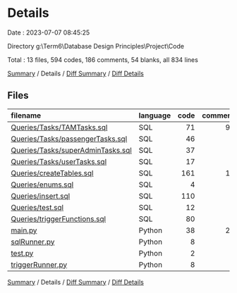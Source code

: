# Details

Date : 2023-07-07 08:45:25

Directory g:\\Term6\\Database Design Principles\\Project\\Code

Total : 13 files,  594 codes, 186 comments, 54 blanks, all 834 lines

[Summary](results.md) / Details / [Diff Summary](diff.md) / [Diff Details](diff-details.md)

## Files
| filename | language | code | comment | blank | total |
| :--- | :--- | ---: | ---: | ---: | ---: |
| [Queries/Tasks/TAMTasks.sql](/Queries/Tasks/TAMTasks.sql) | SQL | 71 | 95 | 12 | 178 |
| [Queries/Tasks/passengerTasks.sql](/Queries/Tasks/passengerTasks.sql) | SQL | 46 | 9 | 8 | 63 |
| [Queries/Tasks/superAdminTasks.sql](/Queries/Tasks/superAdminTasks.sql) | SQL | 37 | 9 | 2 | 48 |
| [Queries/Tasks/userTasks.sql](/Queries/Tasks/userTasks.sql) | SQL | 17 | 2 | 1 | 20 |
| [Queries/createTables.sql](/Queries/createTables.sql) | SQL | 161 | 14 | 1 | 176 |
| [Queries/enums.sql](/Queries/enums.sql) | SQL | 4 | 4 | 0 | 8 |
| [Queries/insert.sql](/Queries/insert.sql) | SQL | 110 | 9 | 10 | 129 |
| [Queries/test.sql](/Queries/test.sql) | SQL | 12 | 0 | 0 | 12 |
| [Queries/triggerFunctions.sql](/Queries/triggerFunctions.sql) | SQL | 80 | 9 | 1 | 90 |
| [main.py](/main.py) | Python | 38 | 21 | 14 | 73 |
| [sqlRunner.py](/sqlRunner.py) | Python | 8 | 7 | 2 | 17 |
| [test.py](/test.py) | Python | 2 | 0 | 1 | 3 |
| [triggerRunner.py](/triggerRunner.py) | Python | 8 | 7 | 2 | 17 |

[Summary](results.md) / Details / [Diff Summary](diff.md) / [Diff Details](diff-details.md)